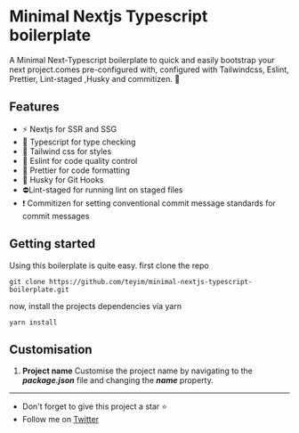 # Minimal Nextjs Typescript boilerplate

A Minimal Next-Typescript boilerplate to quick and easily bootstrap your next project.comes pre-configured with, configured with Tailwindcss, Eslint, Prettier, Lint-staged ,Husky and commitizen. :rocket:

## Features

- :zap: Nextjs for SSR and SSG
- :eyes: Typescript for type checking
- :nail_care: Tailwind css for styles
- :straight_ruler: Eslint for code quality control
- :haircut: Prettier for code formatting
- :wolf: Husky for Git Hooks
- :no_entry:Lint-staged for running lint on staged files
- :exclamation: Commitizen for setting conventional commit message standards for commit messages

## Getting started

Using this boilerplate is quite easy. first clone the repo

    git clone https://github.com/teyim/minimal-nextjs-typescript-boilerplate.git

now, install the projects dependencies via yarn

    yarn install

## Customisation

1.  **Project name**
    Customise the project name by navigating to the **_package.json_** file and changing the **_name_** property.

---

- Don't forget to give this project a star :star:
- Follow me on [Twitter](https://twitter.com/asofex)

